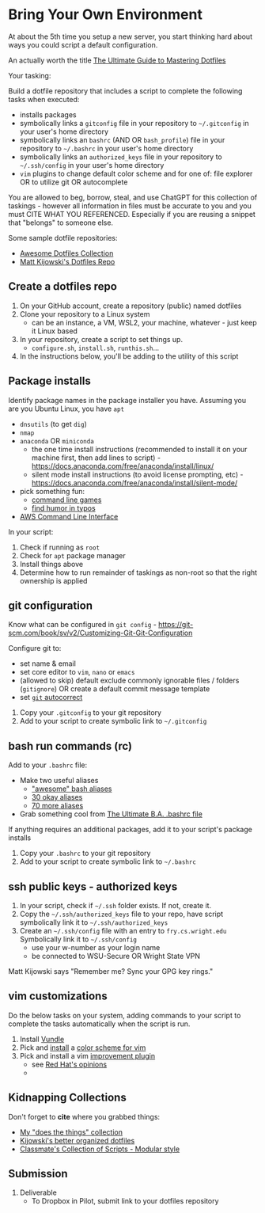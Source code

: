 # Bring Your Own Environment

At about the 5th time you setup a new server, you start thinking hard about ways you could script a default configuration.  

An actually worth the title [The Ultimate Guide to Mastering Dotfiles](https://www.daytona.io/dotfiles/ultimate-guide-to-dotfiles)

Your tasking: 

Build a dotfile repository that includes a script to complete the following tasks when executed:

- installs packages
- symbolically links a `gitconfig` file in your repository to `~/.gitconfig` in your user's home directory
- symbolically links an `bashrc` (AND OR `bash_profile`) file in your repository to `~/.bashrc` in your user's home directory
- symbolically links an `authorized_keys` file in your repository to `~/.ssh/config` in your user's home directory
- `vim` plugins to change default color scheme and for one of: file explorer OR to utilize git OR autocomplete

You are allowed to beg, borrow, steal, and use ChatGPT for this collection of taskings - however all information in files must be accurate to you and you must CITE WHAT YOU REFERENCED.  Especially if you are reusing a snippet that "belongs" to someone else.

Some sample dotfile repositories:
- [Awesome Dotfiles Collection](https://github.com/webpro/awesome-dotfiles)
- [Matt Kijowski's Dotfiles Repo](https://github.com/mkijowski/dotfiles/tree/master)

## Create a dotfiles repo

1. On your GitHub account, create a repository (public) named dotfiles
2. Clone your repository to a Linux system
     - can be an instance, a VM, WSL2, your machine, whatever - just keep it Linux based
3. In your repository, create a script to set things up.
     - `configure.sh`, `install.sh`, `runthis.sh`...
4. In the instructions below, you'll be adding to the utility of this script

## Package installs

Identify package names in the package installer you have.  Assuming you are you Ubuntu Linux, you have `apt`

- `dnsutils` (to get `dig`) 
- `nmap`
- `anaconda` OR `miniconda`
     - the one time install instructions (recommended to install it on your machine first, then add lines to script) - https://docs.anaconda.com/free/anaconda/install/linux/
     - silent mode install instructions (to avoid license prompting, etc) - https://docs.anaconda.com/free/anaconda/install/silent-mode/
- pick something fun:
     - [command line games](https://itsfoss.com/best-command-line-games-linux/)
     - [find humor in typos](https://github.com/nvbn/thefuck)
- [AWS Command Line Interface](https://docs.aws.amazon.com/cli/latest/userguide/getting-started-install.html)

In your script:

1. Check if running as `root`
2. Check for `apt` package manager
3. Install things above
4. Determine how to run remainder of taskings as non-root so that the right ownership is applied

## git configuration

Know what can be configured in `git config` - https://git-scm.com/book/sv/v2/Customizing-Git-Git-Configuration

Configure git to:
- set name & email
- set core editor to `vim`, `nano` or `emacs`
- (allowed to skip) default exclude commonly ignorable files / folders (`gitignore`) OR create a default commit message template
- set [`git` autocorrect](https://andycarter.dev/blog/auto-correct-git-commands)

1. Copy your `.gitconfig` to your git repository
2. Add to your script to create symbolic link to `~/.gitconfig`

## bash run commands (rc)

Add to your `.bashrc` file:
- Make two useful aliases
     - ["awesome" bash aliases](https://github.com/vikaskyadav/awesome-bash-alias)
     - [30 okay aliases](https://www.cyberciti.biz/tips/bash-aliases-mac-centos-linux-unix.html)
     - [70 more aliases](https://davidjguru.github.io/blog/linux-70-commands-aliases-for-everyday-life)
- Grab something cool from [The Ultimate B.A. .bashrc file](https://gist.github.com/zachbrowne/8bc414c9f30192067831fafebd14255c)

If anything requires an additional packages, add it to your script's package installs

1. Copy your `.bashrc` to your git repository
2. Add to your script to create symbolic link to `~/.bashrc`

## ssh public keys - authorized keys

1. In your script, check if `~/.ssh` folder exists.  If not, create it.
2. Copy the `~/.ssh/authorized_keys` file to your repo, have script symbolically link it to `~/.ssh/authorized_keys`
3. Create an `~/.ssh/config` file with an entry to `fry.cs.wright.edu`  Symbolically link it to `~/.ssh/config`
     - use your w-number as your login name
     - be connected to WSU-Secure OR Wright State VPN

Matt Kijowski says "Remember me? Sync your GPG key rings."

## vim customizations

Do the below tasks on your system, adding commands to your script to complete the tasks automatically when the script is run.

1. Install [Vundle](https://github.com/VundleVim/Vundle.vim)
2. Pick and [install](https://www.linode.com/docs/guides/vim-color-schemes/#how-to-change-vim-color-schemes) a [color scheme for vim](https://github.com/rafi/awesome-vim-colorschemes)
3. Pick and install a vim [improvement plugin](https://vimawesome.com/)
     - see [Red Hat's opinions](https://www.redhat.com/sysadmin/five-vim-plugins)
     - 
## Kidnapping Collections
Don't forget to **cite** where you grabbed things:
- [My "does the things" collection](https://github.com/pattonsgirl/dotfiles/tree/main)
- [Kijowski's better organized dotfiles](https://github.com/mkijowski/dotfiles)
- [Classmate's Collection of Scripts - Modular style](https://github.com/1blckhrt/dotfiles/tree/main)

## Submission

1. Deliverable
     - To Dropbox in Pilot, submit link to your dotfiles repository

